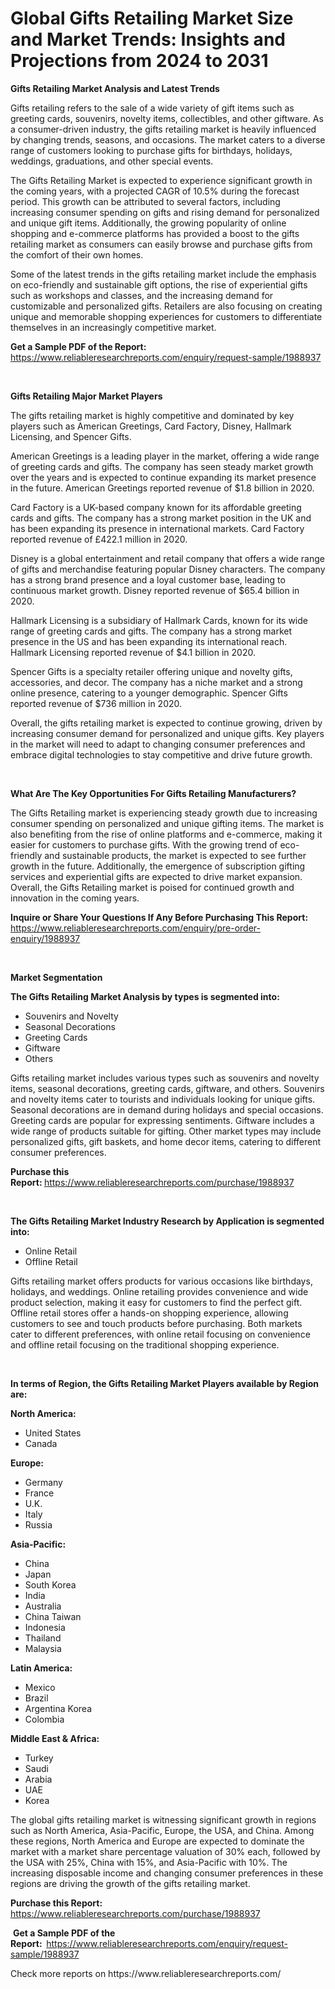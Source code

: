 <p><h1>Global Gifts Retailing Market Size and Market Trends: Insights and Projections from 2024 to 2031</h1></p><p><strong>Gifts Retailing Market Analysis and Latest Trends</strong></p>
<p><p>Gifts retailing refers to the sale of a wide variety of gift items such as greeting cards, souvenirs, novelty items, collectibles, and other giftware. As a consumer-driven industry, the gifts retailing market is heavily influenced by changing trends, seasons, and occasions. The market caters to a diverse range of customers looking to purchase gifts for birthdays, holidays, weddings, graduations, and other special events.</p><p>The Gifts Retailing Market is expected to experience significant growth in the coming years, with a projected CAGR of 10.5% during the forecast period. This growth can be attributed to several factors, including increasing consumer spending on gifts and rising demand for personalized and unique gift items. Additionally, the growing popularity of online shopping and e-commerce platforms has provided a boost to the gifts retailing market as consumers can easily browse and purchase gifts from the comfort of their own homes.</p><p>Some of the latest trends in the gifts retailing market include the emphasis on eco-friendly and sustainable gift options, the rise of experiential gifts such as workshops and classes, and the increasing demand for customizable and personalized gifts. Retailers are also focusing on creating unique and memorable shopping experiences for customers to differentiate themselves in an increasingly competitive market.</p></p>
<p><strong>Get a Sample PDF of the Report:&nbsp;</strong> <a href="https://www.reliableresearchreports.com/enquiry/request-sample/1988937">https://www.reliableresearchreports.com/enquiry/request-sample/1988937</a></p>
<p>&nbsp;</p>
<p><strong>Gifts Retailing Major Market Players</strong></p>
<p><p>The gifts retailing market is highly competitive and dominated by key players such as American Greetings, Card Factory, Disney, Hallmark Licensing, and Spencer Gifts. </p><p>American Greetings is a leading player in the market, offering a wide range of greeting cards and gifts. The company has seen steady market growth over the years and is expected to continue expanding its market presence in the future. American Greetings reported revenue of $1.8 billion in 2020.</p><p>Card Factory is a UK-based company known for its affordable greeting cards and gifts. The company has a strong market position in the UK and has been expanding its presence in international markets. Card Factory reported revenue of £422.1 million in 2020.</p><p>Disney is a global entertainment and retail company that offers a wide range of gifts and merchandise featuring popular Disney characters. The company has a strong brand presence and a loyal customer base, leading to continuous market growth. Disney reported revenue of $65.4 billion in 2020.</p><p>Hallmark Licensing is a subsidiary of Hallmark Cards, known for its wide range of greeting cards and gifts. The company has a strong market presence in the US and has been expanding its international reach. Hallmark Licensing reported revenue of $4.1 billion in 2020.</p><p>Spencer Gifts is a specialty retailer offering unique and novelty gifts, accessories, and decor. The company has a niche market and a strong online presence, catering to a younger demographic. Spencer Gifts reported revenue of $736 million in 2020.</p><p>Overall, the gifts retailing market is expected to continue growing, driven by increasing consumer demand for personalized and unique gifts. Key players in the market will need to adapt to changing consumer preferences and embrace digital technologies to stay competitive and drive future growth.</p></p>
<p>&nbsp;</p>
<p><strong>What Are The Key Opportunities For Gifts Retailing Manufacturers?</strong></p>
<p><p>The Gifts Retailing market is experiencing steady growth due to increasing consumer spending on personalized and unique gifting items. The market is also benefiting from the rise of online platforms and e-commerce, making it easier for customers to purchase gifts. With the growing trend of eco-friendly and sustainable products, the market is expected to see further growth in the future. Additionally, the emergence of subscription gifting services and experiential gifts are expected to drive market expansion. Overall, the Gifts Retailing market is poised for continued growth and innovation in the coming years.</p></p>
<p><strong>Inquire or Share Your Questions If Any Before Purchasing This Report:</strong> <a href="https://www.reliableresearchreports.com/enquiry/pre-order-enquiry/1988937">https://www.reliableresearchreports.com/enquiry/pre-order-enquiry/1988937</a></p>
<p>&nbsp;</p>
<p><strong>Market Segmentation</strong></p>
<p><strong>The Gifts Retailing Market Analysis by types is segmented into:</strong></p>
<p><ul><li>Souvenirs and Novelty</li><li>Seasonal Decorations</li><li>Greeting Cards</li><li>Giftware</li><li>Others</li></ul></p>
<p><p>Gifts retailing market includes various types such as souvenirs and novelty items, seasonal decorations, greeting cards, giftware, and others. Souvenirs and novelty items cater to tourists and individuals looking for unique gifts. Seasonal decorations are in demand during holidays and special occasions. Greeting cards are popular for expressing sentiments. Giftware includes a wide range of products suitable for gifting. Other market types may include personalized gifts, gift baskets, and home decor items, catering to different consumer preferences.</p></p>
<p><strong>Purchase this Report:&nbsp;</strong><a href="https://www.reliableresearchreports.com/purchase/1988937">https://www.reliableresearchreports.com/purchase/1988937</a></p>
<p>&nbsp;</p>
<p><strong>The Gifts Retailing Market Industry Research by Application is segmented into:</strong></p>
<p><ul><li>Online Retail</li><li>Offline Retail</li></ul></p>
<p><p>Gifts retailing market offers products for various occasions like birthdays, holidays, and weddings. Online retailing provides convenience and wide product selection, making it easy for customers to find the perfect gift. Offline retail stores offer a hands-on shopping experience, allowing customers to see and touch products before purchasing. Both markets cater to different preferences, with online retail focusing on convenience and offline retail focusing on the traditional shopping experience.</p></p>
<p>&nbsp;</p>
<p><strong>In terms of Region, the Gifts Retailing Market Players available by Region are:</strong></p>
<p>
    <p> <strong> North America: </strong>
        <ul>
            <li>United States</li>
            <li>Canada</li>
        </ul>
        </p> 
    <p> <strong> Europe: </strong>
        <ul>
            <li>Germany</li>
            <li>France</li>
            <li>U.K.</li>
            <li>Italy</li>
            <li>Russia</li>
        </ul>
        </p> 
    <p> <strong> Asia-Pacific: </strong>
        <ul>
            <li>China</li>
            <li>Japan</li>
            <li>South Korea</li>
            <li>India</li>
            <li>Australia</li>
            <li>China Taiwan</li>
            <li>Indonesia</li>
            <li>Thailand</li>
            <li>Malaysia</li>
        </ul>
        </p> 
    <p> <strong> Latin America: </strong>
        <ul>
            <li>Mexico</li>
            <li>Brazil</li>
            <li>Argentina Korea</li>
            <li>Colombia</li>
        </ul>
        </p> 
    <p> <strong> Middle East & Africa: </strong>
        <ul>
            <li>Turkey</li>
            <li>Saudi</li>
            <li>Arabia</li>
            <li>UAE</li>
            <li>Korea</li>
        </ul>
    </p>
    </p>
<p><p>The global gifts retailing market is witnessing significant growth in regions such as North America, Asia-Pacific, Europe, the USA, and China. Among these regions, North America and Europe are expected to dominate the market with a market share percentage valuation of 30% each, followed by the USA with 25%, China with 15%, and Asia-Pacific with 10%. The increasing disposable income and changing consumer preferences in these regions are driving the growth of the gifts retailing market.</p></p>
<p><strong>Purchase this Report: </strong><a href="https://www.reliableresearchreports.com/purchase/1988937">https://www.reliableresearchreports.com/purchase/1988937</a></p>
<p>&nbsp;<strong>Get a Sample PDF of the Report:&nbsp;&nbsp;</strong><a href="https://www.reliableresearchreports.com/enquiry/request-sample/1988937">https://www.reliableresearchreports.com/enquiry/request-sample/1988937</a></p>
<p><strong></strong></p>
<p>Check more reports on https://www.reliableresearchreports.com/</p>